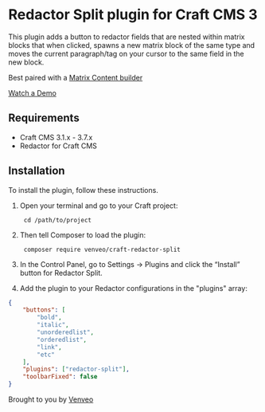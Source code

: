 # Redactor Split plugin for Craft CMS 3

This plugin adds a button to redactor fields that are nested within matrix 
blocks that when clicked, spawns a new matrix block of the same type and moves 
the current paragraph/tag on your cursor to the same field in the new block.

Best paired with a [Matrix Content builder](https://nystudio107.com/blog/creating-a-content-builder-in-craft-cms)

[Watch a Demo](https://venveo.d.pr/3ENrS5)

## Requirements

- Craft CMS 3.1.x - 3.7.x
- Redactor for Craft CMS

## Installation

To install the plugin, follow these instructions.

1. Open your terminal and go to your Craft project:

        cd /path/to/project

2. Then tell Composer to load the plugin:

        composer require venveo/craft-redactor-split

3. In the Control Panel, go to Settings → Plugins and click the “Install” button for Redactor Split.

4. Add the plugin to your Redactor configurations in the "plugins" array:
```json
{
    "buttons": [
        "bold",
        "italic",
        "unorderedlist",
        "orderedlist",
        "link",
        "etc"
    ],
    "plugins": ["redactor-split"],
    "toolbarFixed": false
}
```
Brought to you by [Venveo](https://www.venveo.com)

